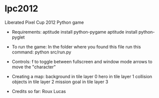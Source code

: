 lpc2012
=======

Liberated Pixel Cup 2012 Python game

- Requirements:
aptitude install python-pygame
aptitude install python-pyglet

- To run the game:
In the folder where you found this file run this command:
python src/run.py

- Controls:
f to toggle between fullscreen and window mode
arrows to move the "character"

- Creating a map:
background in tile layer 0
hero in tile layer 1
collision objects in tile layer 2
mission goal in tile layer 3

- Credits so far:
Roux
Lucas
